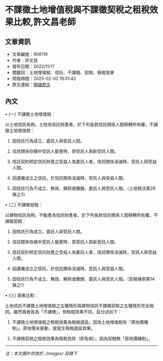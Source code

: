 # 不課徵土地增值稅與不課徵契稅之租稅效果比較,許文昌老師

## 文章資訊
- 文章編號：906119
- 作者：許文昌
- 發布日期：2022/11/17
- 關鍵詞：土地增值稅、信託、不課徵、契稅、租稅效果
- 爬取時間：2025-02-02 19:51:42
- 原文連結：[閱讀原文](https://real-estate.get.com.tw/Columns/detail.aspx?no=906119)

## 內文
• (一) 不課徵土地增值稅：

以土地信託為例。土地為信託財產者，於下列各款信託關係人間移轉所有權，不課徵土地增值稅：

1. 因信託行為成立，委託人與受託人間。

2. 信託關係存續中受託人變更時，原受託人與新受託人間。

3. 信託契約明定信託財產之受益人為委託人者，信託關係消滅時，受託人與受益人間。

4. 因遺囑成立之信託，於信託關係消滅時，受託人與受益人間。

5. 因信託行為不成立、無效、解除或撤銷，委託人與受託人間。（土地稅法第28條之3）

• (二) 不課徵契稅：

以建物信託為例。不動產為信託財產者，於下列各款信託關係人間移轉所有權，不課徵契稅：

1. 因信託行為成立，委託人與受託人間。

2. 信託關係存續中受託人變更時，原受託人與新受託人間。

3. 信託契約明定信託財產之受益人為委託人者，信託關係消滅時，受託人與受益人間。

4. 因遺囑成立之信託，於信託關係消滅時，受託人與受益人間。

5. 因信託行為不成立、無效、解除或撤銷，委託人與受託人間。（契稅條例第14條之1）

• (三) 兩者比較：

土地信託不課徵土地增值稅之五種情形與建物信託不課徵契稅之五種情形完全相同。雖然兩者皆為「不課徵」，但租稅效果不同。茲分述如下：

1. 不課徵土地增值稅之租稅效果為租稅遞延。因為土地增值稅有「原地價機制」。原地價未更動，就發生租稅遞延效果。

2. 不課徵契稅之租稅效果為租稅免除（即免稅）。因為契稅無「原地價機制」。
---
*注：本文圖片存放於 ./images/ 目錄下*
